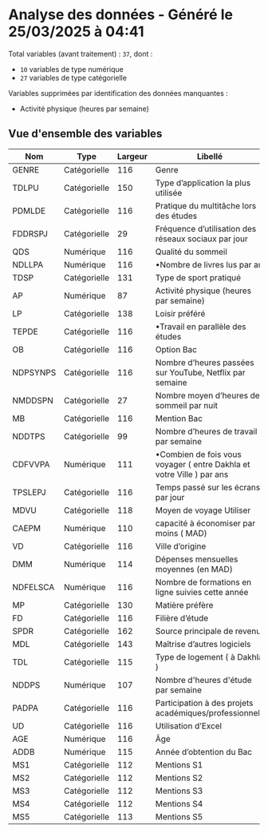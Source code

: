 # Analyse des données - Généré le 25/03/2025 à 04:41

Total variables (avant traitement) : `37`, dont :

- `10` variables de type numérique
- `27` variables de type catégorielle

Variables supprimées par identification des données manquantes :

- Activité physique (heures par semaine)

## Vue d'ensemble des variables

| Nom      | Type         | Largeur | Libellé                                                               | Vérifiée |
| -------- | ------------ | ------- | --------------------------------------------------------------------- | -------- |
| GENRE    | Catégorielle | 116     | Genre                                                                 | ✅        |
| TDLPU    | Catégorielle | 150     | Type d’application la plus utilisée                                   | ✅        |
| PDMLDE   | Catégorielle | 116     | Pratique du multitâche lors des études                                | ✅        |
| FDDRSPJ  | Catégorielle | 29      | Fréquence d’utilisation des réseaux sociaux par jour                  | ✅        |
| QDS      | Numérique    | 116     | Qualité du sommeil                                                    | ✅        |
| NDLLPA   | Numérique    | 116     | •Nombre de livres lus par an                                          | ✅        |
| TDSP     | Catégorielle | 131     | Type de sport pratiqué                                                | ✅        |
| AP       | Numérique    | 87      | Activité physique (heures par semaine)                                | ✅        |
| LP       | Catégorielle | 138     | Loisir préféré                                                        | ❌        |
| TEPDE    | Catégorielle | 116     | •Travail en parallèle des études                                      | ✅        |
| OB       | Catégorielle | 116     | Option Bac                                                            | ✅        |
| NDPSYNPS | Catégorielle | 116     | Nombre d’heures passées sur YouTube, Netflix par semaine              | ✅        |
| NMDDSPN  | Catégorielle | 27      | Nombre moyen d’heures de sommeil par nuit                             | ✅        |
| MB       | Catégorielle | 116     | Mention Bac                                                           | ✅        |
| NDDTPS   | Catégorielle | 99      | Nombre d’heures de travail par semaine                                | ❌        |
| CDFVVPA  | Numérique    | 111     | •Combien de fois vous voyager ( entre Dakhla et votre Ville ) par ans | ✅        |
| TPSLEPJ  | Catégorielle | 116     | Temps passé sur les écrans par jour                                   | ✅        |
| MDVU     | Catégorielle | 118     | Moyen de voyage Utiliser                                              | ✅        |
| CAEPM    | Numérique    | 110     | capacité à économiser par moins ( MAD)                                | ✅        |
| VD       | Catégorielle | 116     | Ville d’origine                                                       | ✅        |
| DMM      | Numérique    | 114     | Dépenses mensuelles moyennes (en MAD)                                 | ✅        |
| NDFELSCA | Numérique    | 116     | Nombre de formations en ligne suivies cette année                     | ✅        |
| MP       | Catégorielle | 130     | Matière préfère                                                       | ✅        |
| FD       | Catégorielle | 116     | Filière d’étude                                                       | ✅        |
| SPDR     | Catégorielle | 162     | Source principale de revenu                                           | ✅        |
| MDL      | Catégorielle | 143     | Maîtrise d’autres logiciels                                           | ❌        |
| TDL      | Catégorielle | 115     | Type de logement ( à Dakhla )                                         | ✅        |
| NDDPS    | Numérique    | 107     | Nombre d'heures d'étude par semaine                                   | ✅        |
| PADPA    | Catégorielle | 116     | Participation à des projets académiques/professionnels                | ✅        |
| UD       | Catégorielle | 116     | Utilisation d’Excel                                                   | ✅        |
| AGE      | Numérique    | 116     | Âge                                                                   | ✅        |
| ADDB     | Numérique    | 115     | Année d’obtention du Bac                                              | ✅        |
| MS1      | Catégorielle | 112     | Mentions S1                                                           | ✅        |
| MS2      | Catégorielle | 112     | Mentions S2                                                           | ✅        |
| MS3      | Catégorielle | 112     | Mentions S3                                                           | ✅        |
| MS4      | Catégorielle | 112     | Mentions S4                                                           | ✅        |
| MS5      | Catégorielle | 113     | Mentions S5                                                           | ✅        |